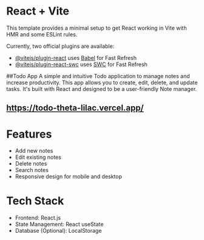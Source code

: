 # React + Vite

This template provides a minimal setup to get React working in Vite with HMR and some ESLint rules.

Currently, two official plugins are available:

- [@vitejs/plugin-react](https://github.com/vitejs/vite-plugin-react/blob/main/packages/plugin-react/README.md) uses [Babel](https://babeljs.io/) for Fast Refresh
- [@vitejs/plugin-react-swc](https://github.com/vitejs/vite-plugin-react-swc) uses [SWC](https://swc.rs/) for Fast Refresh

##Todo App
A simple and intuitive Todo application to manage notes and increase productivity. This app allows you to create, edit, delete, and update tasks. It's built with React and designed to be a user-friendly Note manager.

## https://todo-theta-lilac.vercel.app/

# Features
  * Add new notes <br>
  * Edit existing notes <br>
  * Delete notes <br>
  * Search notes <br>
  * Responsive design for mobile and desktop <br>

# Tech Stack
  * Frontend: React.js <br>
  * State Management: React useState <br>
  * Database (Optional): LocalStorage
